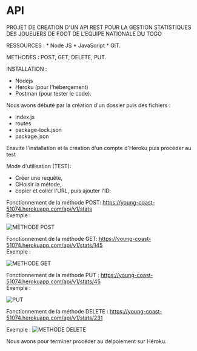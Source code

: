 # API  
PROJET DE CREATION D'UN API REST POUR LA GESTION STATISTIQUES DES JOUEUERS DE FOOT DE L'EQUIPE NATIONALE DU TOGO    
  
RESSOURCES : * Node JS * JavaScript * GIT.     
  
METHODES : POST, GET, DELETE, PUT.  
  
INSTALLATION :   
* Nodejs 
* Heroku (pour l'hébergement) 
* Postman (pour tester le code).      
  
Nous avons débuté par la création d'un dossier puis des fichiers :   
* index.js  
* routes  
* package-lock.json  
* package.json    
  
 Ensuite l'installation et la création d'un compte d'Heroku puis procéder au test   
   
Mode d'utilisation (TEST):   
* Créer une requête,
* CHoisir la métode,    
* copier et coller l'URL, puis ajouter l'ID.  
    
Fonctionnement de la méthode POST: https://young-coast-51074.herokuapp.com/api/v1/stats    
Exemple :

![METHODE POST](https://user-images.githubusercontent.com/102300191/177967742-d79855a1-4041-4290-84c2-69169ec422b9.png)

Fonctionnement de la méthode GET:   https://young-coast-51074.herokuapp.com/api/v1/stats/145  
Exemple : 
  
![METHODE GET](https://user-images.githubusercontent.com/102300191/177984770-e5b5930e-3f23-4c1d-9030-39fb3099f26b.png)


Fonctionnement de la méthode PUT :  https://young-coast-51074.herokuapp.com/api/v1/stats/45   
Exemple :     

![PUT](https://user-images.githubusercontent.com/102300191/177983802-29577e7d-9fab-485d-8e9f-fbc9768fb10d.png)


Fonctionnement de la méthode DELETE :   https://young-coast-51074.herokuapp.com/api/v1/stats/231   

Exemple :   ![METHODE DELETE](https://user-images.githubusercontent.com/102300191/177983368-1d80cc15-0154-468b-8b8c-c6addb41d176.png)

 
Nous avons pour terminer procéder au delpoiement sur Héroku.














